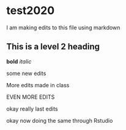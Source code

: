 # test2020

I am making edits to this file using markdown

## This is a level 2 heading
**bold** *italic*

some new edits

More edits made in class

EVEN MORE EDITS

okay really last edits

okay now doing the same through Rstudio